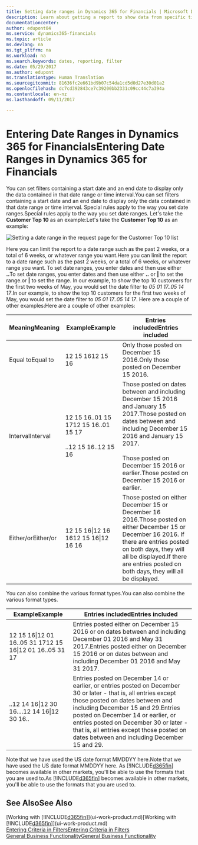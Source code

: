 ```yaml
---
title: Setting date ranges in Dynamics 365 for Financials | Microsoft Docs
description: Learn about getting a report to show data from specific time periods using date ranges in Dynamics 365 for Financials.
documentationcenter: 
author: edupont04
ms.service: dynamics365-financials
ms.topic: article
ms.devlang: na
ms.tgt_pltfrm: na
ms.workload: na
ms.search.keywords: dates, reporting, filter
ms.date: 05/29/2017
ms.author: edupont
ms.translationtype: Human Translation
ms.sourcegitcommit: 81636fc2e661bd9b07c54da1cd5d0d27e30d01a2
ms.openlocfilehash: dc7cd392843ce7c39200bb2331c09cc44c7a394a
ms.contentlocale: en-nz
ms.lasthandoff: 09/11/2017

---
```

# <a name="entering-date-ranges-in-dynamics-365-for-financials"></a><span data-ttu-id="40fe0-103">Entering Date Ranges in Dynamics 365 for Financials</span><span class="sxs-lookup"><span data-stu-id="40fe0-103">Entering Date Ranges in Dynamics 365 for Financials</span></span>
<span data-ttu-id="40fe0-104">You can set filters containing a start date and an end date to display only the data contained in that date range or time interval.</span><span class="sxs-lookup"><span data-stu-id="40fe0-104">You can set filters containing a start date and an end date to display only the data contained in that date range or time interval.</span></span> <span data-ttu-id="40fe0-105">Special rules apply to the way you set date ranges.</span><span class="sxs-lookup"><span data-stu-id="40fe0-105">Special rules apply to the way you set date ranges.</span></span> <span data-ttu-id="40fe0-106">Let's take the **Customer Top 10** as an example:</span><span class="sxs-lookup"><span data-stu-id="40fe0-106">Let's take the **Customer Top 10** as an example:</span></span>

![Setting a date range in the request page for the Customer Top 10 list](./media/ui-enter-date-ranges/customer-top10-list.png)

<span data-ttu-id="40fe0-108">Here you can limit the report to a date range such as the past 2 weeks, or a total of 6 weeks, or whatever range you want.</span><span class="sxs-lookup"><span data-stu-id="40fe0-108">Here you can limit the report to a date range such as the past 2 weeks, or a total of 6 weeks, or whatever range you want.</span></span> <span data-ttu-id="40fe0-109">To set date ranges, you enter dates and then use either **..**</span><span class="sxs-lookup"><span data-stu-id="40fe0-109">To set date ranges, you enter dates and then use either **..**</span></span> <span data-ttu-id="40fe0-110">or **|** to set the range.</span><span class="sxs-lookup"><span data-stu-id="40fe0-110">or **|** to set the range.</span></span> <span data-ttu-id="40fe0-111">In our example, to show the top 10 customers for the first two weeks of May, you would set the date filter to *05 01 17..05 14 17*.</span><span class="sxs-lookup"><span data-stu-id="40fe0-111">In our example, to show the top 10 customers for the first two weeks of May, you would set the date filter to *05 01 17..05 14 17*.</span></span>
<span data-ttu-id="40fe0-112">Here are a couple of other examples:</span><span class="sxs-lookup"><span data-stu-id="40fe0-112">Here are a couple of other examples:</span></span>

| <span data-ttu-id="40fe0-113">Meaning</span><span class="sxs-lookup"><span data-stu-id="40fe0-113">Meaning</span></span> | <span data-ttu-id="40fe0-114">Example</span><span class="sxs-lookup"><span data-stu-id="40fe0-114">Example</span></span> | <span data-ttu-id="40fe0-115">Entries included</span><span class="sxs-lookup"><span data-stu-id="40fe0-115">Entries included</span></span> |
|---|---|---|
|<span data-ttu-id="40fe0-116">Equal to</span><span class="sxs-lookup"><span data-stu-id="40fe0-116">Equal to</span></span>| <span data-ttu-id="40fe0-117">12 15 16</span><span class="sxs-lookup"><span data-stu-id="40fe0-117">12 15 16</span></span> |<span data-ttu-id="40fe0-118">Only those posted on December 15 2016.</span><span class="sxs-lookup"><span data-stu-id="40fe0-118">Only those posted on December 15 2016.</span></span>|
|<span data-ttu-id="40fe0-119">Interval</span><span class="sxs-lookup"><span data-stu-id="40fe0-119">Interval</span></span>| <span data-ttu-id="40fe0-120">12 15 16..01 15 17</span><span class="sxs-lookup"><span data-stu-id="40fe0-120">12 15 16..01 15 17</span></span><br /><br /><span data-ttu-id="40fe0-121">..12 15 16</span><span class="sxs-lookup"><span data-stu-id="40fe0-121">..12 15 16</span></span>|<span data-ttu-id="40fe0-122">Those posted on dates between and including December 15 2016 and January 15 2017.</span><span class="sxs-lookup"><span data-stu-id="40fe0-122">Those posted on dates between and including December 15 2016 and January 15 2017.</span></span><br /><br /><span data-ttu-id="40fe0-123">Those posted on December 15 2016 or earlier.</span><span class="sxs-lookup"><span data-stu-id="40fe0-123">Those posted on December 15 2016 or earlier.</span></span>|
|<span data-ttu-id="40fe0-124">Either/or</span><span class="sxs-lookup"><span data-stu-id="40fe0-124">Either/or</span></span>|<span data-ttu-id="40fe0-125">12 15 16&#124;12 16 16</span><span class="sxs-lookup"><span data-stu-id="40fe0-125">12 15 16&#124;12 16 16</span></span>|<span data-ttu-id="40fe0-126">Those posted on either December 15 or December 16 2016.</span><span class="sxs-lookup"><span data-stu-id="40fe0-126">Those posted on either December 15 or December 16 2016.</span></span> <span data-ttu-id="40fe0-127">If there are entries posted on both days, they will all be displayed.</span><span class="sxs-lookup"><span data-stu-id="40fe0-127">If there are entries posted on both days, they will all be displayed.</span></span>|

<span data-ttu-id="40fe0-128">You can also combine the various format types.</span><span class="sxs-lookup"><span data-stu-id="40fe0-128">You can also combine the various format types.</span></span>

| <span data-ttu-id="40fe0-129">Example</span><span class="sxs-lookup"><span data-stu-id="40fe0-129">Example</span></span> | <span data-ttu-id="40fe0-130">Entries included</span><span class="sxs-lookup"><span data-stu-id="40fe0-130">Entries included</span></span> |
|---|---|
|<span data-ttu-id="40fe0-131">12 15 16&#124;12 01 16..05 31 17</span><span class="sxs-lookup"><span data-stu-id="40fe0-131">12 15 16&#124;12 01 16..05 31 17</span></span> | <span data-ttu-id="40fe0-132">Entries posted either on December 15 2016 or on dates between and including December 01 2016 and May 31 2017.</span><span class="sxs-lookup"><span data-stu-id="40fe0-132">Entries posted either on December 15 2016 or on dates between and including December 01 2016 and May 31 2017.</span></span> |
|<span data-ttu-id="40fe0-133">..12 14 16&#124;12 30 16..</span><span class="sxs-lookup"><span data-stu-id="40fe0-133">..12 14 16&#124;12 30 16..</span></span> | <span data-ttu-id="40fe0-134">Entries posted on December 14 or earlier, or entries posted on December 30 or later - that is, all entries except those posted on dates between and including December 15 and 29.</span><span class="sxs-lookup"><span data-stu-id="40fe0-134">Entries posted on December 14 or earlier, or entries posted on December 30 or later - that is, all entries except those posted on dates between and including December 15 and 29.</span></span> |

<span data-ttu-id="40fe0-135">Note that we have used the US date format MMDDYY here.</span><span class="sxs-lookup"><span data-stu-id="40fe0-135">Note that we have used the US date format MMDDYY here.</span></span> <span data-ttu-id="40fe0-136">As [!INCLUDE[d365fin](includes/d365fin_md.md)] becomes available in other markets, you'll be able to use the formats that you are used to.</span><span class="sxs-lookup"><span data-stu-id="40fe0-136">As [!INCLUDE[d365fin](includes/d365fin_md.md)] becomes available in other markets, you'll be able to use the formats that you are used to.</span></span>

## <a name="see-also"></a><span data-ttu-id="40fe0-137">See Also</span><span class="sxs-lookup"><span data-stu-id="40fe0-137">See Also</span></span>
<span data-ttu-id="40fe0-138">[Working with [!INCLUDE[d365fin](includes/d365fin_long_md.md)]](ui-work-product.md)</span><span class="sxs-lookup"><span data-stu-id="40fe0-138">[Working with [!INCLUDE[d365fin](includes/d365fin_long_md.md)]](ui-work-product.md)</span></span>  
[<span data-ttu-id="40fe0-139">Entering Criteria in Filters</span><span class="sxs-lookup"><span data-stu-id="40fe0-139">Entering Criteria in Filters </span></span>](ui-enter-criteria-filters.md)  
[<span data-ttu-id="40fe0-140">General Business Functionality</span><span class="sxs-lookup"><span data-stu-id="40fe0-140">General Business Functionality</span></span>](ui-across-business-areas.md)

